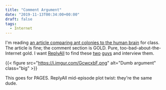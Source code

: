 ```yaml
---
title: "Comment Argument"
date: "2019-11-13T00:34:00+00:00"
draft: false
tags:
  - Internet
---
```


I'm reading [an article comparing ant colonies to the human brain](http://nautil.us/issue/23/dominoes/ants-swarm-like-brains-think-rp) for class.
The article is fine; the comment section is GOLD.
Pure, too-bad-about-the-Internet gold.
I want [ReplyAll](https://gimletmedia.com/shows/reply-all) to find these [two](https://disqus.com/by/royniles/comments/) [guys](https://disqus.com/by/jvkohl/) and interview them.

{{< figure src="https://i.imgur.com/GcwcxbF.png" alt="Dumb argument" class="big" >}}

This goes for PAGES. ReplyAll mid-episode plot twist: they're the same dude.
